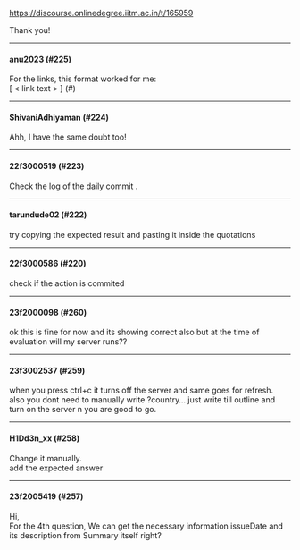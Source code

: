 https://discourse.onlinedegree.iitm.ac.in/t/165959

Thank you!</p><hr>

<h4>anu2023 (#225)</h4>
<p>For the links, this format worked for me:<br/>
[ &lt; link text &gt; ] (#)</p><hr>

<h4>ShivaniAdhiyaman (#224)</h4>
<p>Ahh, I have the same doubt too!</p><hr>

<h4>22f3000519 (#223)</h4>
<p>Check the log of the daily commit .</p><hr>

<h4>tarundude02 (#222)</h4>
<p>try copying the expected result and pasting it inside the quotations</p><hr>

<h4>22f3000586 (#220)</h4>
<p>check if the action is commited</p><hr>

<h4>23f2000098 (#260)</h4>
<p>ok this is fine for now and its showing correct also but at the time of evaluation will my server runs??</p><hr>

<h4>23f3002537 (#259)</h4>
<p>when you press ctrl+c it turns off the server and same goes for refresh.<br/>
also you dont need to manually write ?country… just write till outline and turn on the server n you are good to go.</p><hr>

<h4>H1Dd3n_xx (#258)</h4>
<p>Change it manually.<br/>
add the expected answer</p><hr>

<h4>23f2005419 (#257)</h4>
<p>Hi,<br/>
For the 4th question, We can get the necessary information issueDate and its description from Summary itself right?
